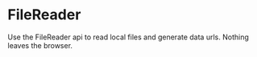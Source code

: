 # FileReader

Use the FileReader api to read local files and generate data urls. Nothing leaves the browser.